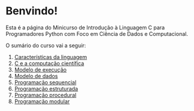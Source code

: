 # Benvindo!

Esta é a página do Minicurso de Introdução à Linguagem C para Programadores
Python com Foco em Ciência de Dados e Computacional.

O sumário do curso vai a seguir:

1. [Características da linguagem](caracteristicasLInguagemC.md)
2. [C e a computação científica](CsciComp.md)
3. [Modelo de execução](modeloExecucao)
4. [Modelo de dados](modeloDados.md)
5. [Programação sequencial](progSequencial)
6. [Programação estruturada](progEstruturada)
7. [Programação procedural](progProcedural)
8. [Programação modular ](progModular)

